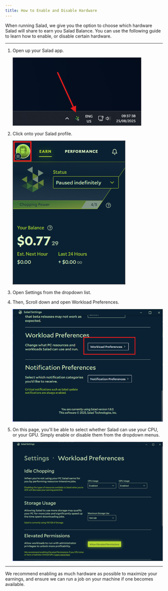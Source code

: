 ```yaml
---
title: How to Enable and Disable Hardware
---
```


When running Salad, we give you the option to choose which hardware Salad will share to earn you Salad Balance. You can
use the following guide to learn how to enable, or disable certain hardware.

---

1. Open up your Salad app.

   ![](../../../../content/images/guides/using-the-salad-app/how-to-enable-and-disable-hardware-1.png)

2. Click onto your Salad profile.

   ![](../../../../content/images/guides/using-the-salad-app/how-to-enable-and-disable-hardware-2.png)

3. Open Settings from the dropdown list.
4. Then, Scroll down and open Workload Preferences.

   ![](../../../../content/images/guides/using-the-salad-app/how-to-enable-and-disable-hardware-3.png)

5. On this page, you'll be able to select whether Salad can use your CPU, or your GPU. Simply enable or disable them
   from the dropdown menus.

   ![](../../../../content/images/guides/using-the-salad-app/how-to-enable-and-disable-hardware-4.png)

---

We recommend enabling as much hardware as possible to maximize your earnings, and ensure we can run a job on your
machine if one becomes available.
